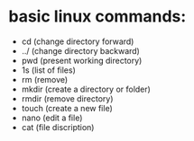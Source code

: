 # basic linux commands:
- cd (change directory forward)
- ../ (change directory backward)
- pwd (present working directory)
- 1s (list of files)
- rm (remove)
- mkdir (create a directory or folder)
- rmdir (remove directory)
- touch (create a new file)
- nano (edit a file)
- cat (file discription)
